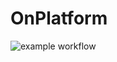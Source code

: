 # OnPlatform

![example workflow](https://github.com/lakshitha-attanayaka/OnPlatform/actions/workflows/development_onplatformidserverdev.yml/badge.svg?branch=development)
